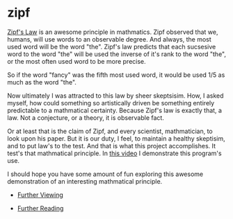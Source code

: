 # zipf




 [Zipf's Law](https://en.wikipedia.org/wiki/Zipf%27s_law) is an awesome principle in mathmatics. Zipf observed that we, humans, will use words to an observable degree. And always, the most used word will be the word "the". Zipf's law predicts that each sucsesive word to the word "the" will be used the inverse of it's rank to the word "the", or the most often used word to be more precise. 
 
 So if the word "fancy" was the fifth most used word, it would be used 1/5 as much as the word "the". 
 
 Now ultimately I was attracted to this law by sheer skeptsisim. How, I asked myself, how could something so artistically driven be something entirely predictable to a mathmatical certainty. Because Zipf's law is exactly that, a law. Not a conjecture, or a theory, it is observable fact. 
 
 Or at least that is the claim of Zipf, and every scientist, mathmatician, to look upon his paper. But it is our duty, I feel, to maintain a healthy skeptisim, and to put law's to the test. And that is what this project accomplishes. It test's that mathmatical principle. In [this video]() I demonstrate this program's use. 
 
 I should hope you have some amount of fun exploring this awesome demonstration of an interesting mathmatical principle. 
 
 - [Further Viewing](https://www.youtube.com/watch?v=fCn8zs912OE)
 
 - [Further Reading](http://www.businessinsider.com/zipfs-law-and-the-most-common-words-in-english-2013-10)


